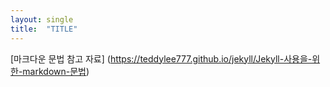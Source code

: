 ```yaml
---
layout: single
title:  "TITLE"
---
```


[마크다운 문법 참고 자료] (https://teddylee777.github.io/jekyll/Jekyll-사용을-위한-markdown-문법)
